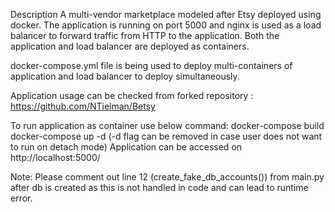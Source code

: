 Description
A multi-vendor marketplace modeled after Etsy deployed using docker.
The application is running on port 5000 and nginx is used as a load balancer to forward traffic from HTTP to the application.
Both the application and load balancer are deployed as containers.

docker-compose.yml file is being used to deploy multi-containers of application and load balancer to deploy simultaneously.

Application usage can be checked from forked repository : https://github.com/NTielman/Betsy

To run application as container use below command:
docker-compose build
docker-compose up -d (-d flag can be removed in case user does not want to run on detach mode)
Application can be accessed on http://localhost:5000/

Note: Please comment out line 12 (create_fake_db_accounts()) from main.py after db is created as this is not handled in code and can lead to runtime error.
